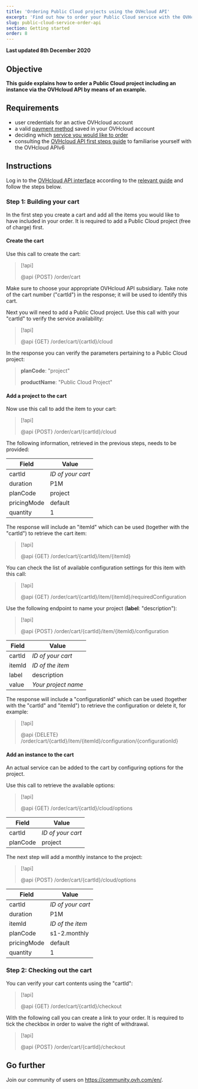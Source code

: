 ```yaml
---
title: 'Ordering Public Cloud projects using the OVHcloud API'
excerpt: 'Find out how to order your Public Cloud service with the OVHcloud API'
slug: public-cloud-service-order-api
section: Getting started
order: 8
---
```


**Last updated 8th December 2020**

## Objective



**This guide explains how to order a Public Cloud project including an instance via the OVHcloud API by means of an example.**

## Requirements

- user credentials for an active OVHcloud account
- a valid [payment method](../../billing/manage-payment-methods/) saved in your OVHcloud account
- deciding which [service you would like to order](https://www.ovhcloud.com/en-gb/public-cloud/)
- consulting the [OVHcloud API first steps guide](../../api/first-steps-with-ovh-api/) to familiarise yourself with the OVHcloud APIv6

## Instructions

Log in to the [OVHcloud API interface](https://api.ovh.com/console/) according to the [relevant guide](../../api/first-steps-with-ovh-api/) and follow the steps below.

### Step 1: Building your cart

In the first step you create a cart and add all the items you would like to have included in your order. It is required to add a Public Cloud project (free of charge) first.

#### Create the cart

Use this call to create the cart:

> [!api]
>
> @api {POST} /order/cart
>

Make sure to choose your appropriate OVHcloud API subsidiary. Take note of the cart number ("cartId") in the response; it will be used to identify this cart.

Next you will need to add a Public Cloud project. Use this call with your "cartId" to verify the service availability:

> [!api]
>
> @api {GET} /order/cart/{cartId}/cloud
>

In the response you can verify the parameters pertaining to a Public Cloud project:

>
>**planCode**: "project"
>
>**productName**: "Public Cloud Project"
>

#### Add a project to the cart

Now use this call to add the item to your cart:

> [!api]
>
> @api {POST} /order/cart/{cartId}/cloud
>

The following information, retrieved in the previous steps, needs to be provided:

|Field|Value| 
|---|---| 
|cartId|*ID of your cart*|
|duration|P1M|
|planCode|project|
|pricingMode|default|
|quantity|1|

The response will include an "itemId" which can be used (together with the "cartId") to retrieve the cart item:

> [!api]
>
> @api {GET} /order/cart/{cartId}/item/{itemId}
>

You can check the list of available configuration settings for this item with this call:

> [!api]
>
> @api {GET} /order/cart/{cartId}/item/{itemId}/requiredConfiguration
>

Use the following endpoint to name your project (**label**: "description"):

> [!api]
>
> @api {POST} /order/cart/{cartId}/item/{itemId}/configuration
>

|Field|Value| 
|---|---| 
|cartId|*ID of your cart*|
|itemId|*ID of the item*|
|label|description|
|value|*Your project name*|

The response will include a "configurationId" which can be used (together with the "cartId" and "itemId") to retrieve the configuration or delete it, for example:

> [!api]
>
> @api {DELETE} /order/cart/{cartId}/item/{itemId}/configuration/{configurationId}
>

#### Add an instance to the cart

An actual service can be added to the cart by configuring options for the project.

Use this call to retrieve the available options:

> [!api]
>
> @api {GET} /order/cart/{cartId}/cloud/options
>

|Field|Value| 
|---|---| 
|cartId|*ID of your cart*|
|planCode|project|

The next step will add a monthly instance to the project:

> [!api]
>
> @api {POST} /order/cart/{cartId}/cloud/options
>

|Field|Value| 
|---|---| 
|cartId|*ID of your cart*|
|duration|P1M|
|itemId|*ID of the item*|
|planCode|s1-2.monthly|
|pricingMode|default|
|quantity|1|




### Step 2: Checking out the cart

You can verify your cart contents using the "cartId":

> [!api]
>
> @api {GET} /order/cart/{cartId}/checkout
>

With the following call you can create a link to your order. It is required to tick the checkbox in order to waive the right of withdrawal.

> [!api]
>
> @api {POST} /order/cart/{cartId}/checkout
>



## Go further

Join our community of users on <https://community.ovh.com/en/>.
